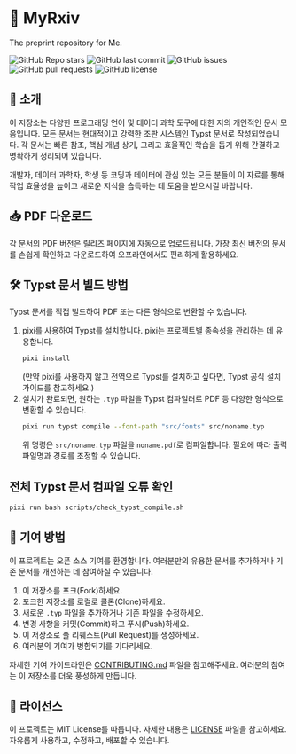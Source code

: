 # 🤗 MyRxiv

The preprint repository for Me.


![GitHub Repo stars](https://img.shields.io/github/stars/partrita/cheatsheets?style=social)
![GitHub last commit](https://img.shields.io/github/last-commit/partrita/cheatsheets)
![GitHub issues](https://img.shields.io/github/issues/partrita/cheatsheets)
![GitHub pull requests](https://img.shields.io/github/issues-pr/partrita/cheatsheets)
![GitHub license](https://img.shields.io/github/license/partrita/cheatsheets)

## 🚀 소개

이 저장소는 다양한 프로그래밍 언어 및 데이터 과학 도구에 대한 저의 개인적인 문서 모음입니다. 모든 문서는 현대적이고 강력한 조판 시스템인 Typst 문서로 작성되었습니다. 각 문서는 빠른 참조, 핵심 개념 상기, 그리고 효율적인 학습을 돕기 위해 간결하고 명확하게 정리되어 있습니다.

개발자, 데이터 과학자, 학생 등 코딩과 데이터에 관심 있는 모든 분들이 이 자료를 통해 작업 효율성을 높이고 새로운 지식을 습득하는 데 도움을 받으시길 바랍니다.


## 📥 PDF 다운로드

각 문서의 PDF 버전은 릴리즈 페이지에 자동으로 업로드됩니다. 가장 최신 버전의 문서를 손쉽게 확인하고 다운로드하여 오프라인에서도 편리하게 활용하세요.


## 🛠️ Typst 문서 빌드 방법

Typst 문서를 직접 빌드하여 PDF 또는 다른 형식으로 변환할 수 있습니다.

1.  pixi를 사용하여 Typst를 설치합니다. pixi는 프로젝트별 종속성을 관리하는 데 유용합니다.
    ```bash
    pixi install
    ```
    (만약 pixi를 사용하지 않고 전역으로 Typst를 설치하고 싶다면, Typst 공식 설치 가이드를 참고하세요.)
2.  설치가 완료되면, 원하는 `.typ` 파일을 Typst 컴파일러로 PDF 등 다양한 형식으로 변환할 수 있습니다.
    ```bash
    pixi run typst compile --font-path "src/fonts" src/noname.typ
    ```
    위 명령은 `src/noname.typ` 파일을 `noname.pdf`로 컴파일합니다. 필요에 따라 출력 파일명과 경로를 조정할 수 있습니다.

## 전체 Typst 문서 컴파일 오류 확인

```bash
pixi run bash scripts/check_typst_compile.sh
```

## 🤝 기여 방법

이 프로젝트는 오픈 소스 기여를 환영합니다. 여러분만의 유용한 문서를 추가하거나 기존 문서를 개선하는 데 참여하실 수 있습니다.

1.  이 저장소를 포크(Fork)하세요.
2.  포크한 저장소를 로컬로 클론(Clone)하세요.
3.  새로운 `.typ` 파일을 추가하거나 기존 파일을 수정하세요.
4.  변경 사항을 커밋(Commit)하고 푸시(Push)하세요.
5.  이 저장소로 풀 리퀘스트(Pull Request)를 생성하세요.
6.  여러분의 기여가 병합되기를 기다리세요.

자세한 기여 가이드라인은 [CONTRIBUTING.md](./CONTRIBUTING.md) 파일을 참고해주세요. 여러분의 참여는 이 저장소를 더욱 풍성하게 만듭니다.


## 📜 라이선스

이 프로젝트는 MIT License를 따릅니다.
자세한 내용은 [LICENSE](./LICENSE) 파일을 참고하세요. 자유롭게 사용하고, 수정하고, 배포할 수 있습니다.
